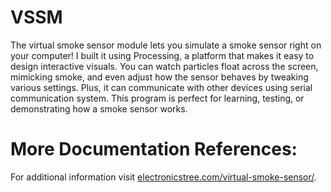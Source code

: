 # VSSM
The virtual smoke sensor module lets you simulate a smoke sensor right on your computer! I built it using Processing, a platform that makes it easy to design interactive visuals. You can watch particles float across the screen, mimicking smoke, and even adjust how the sensor behaves by tweaking various settings. Plus, it can communicate with other devices using  serial communication system. This program is perfect for learning, testing, or demonstrating how a smoke sensor works.
# More Documentation References:
For additional information visit [electronicstree.com/virtual-smoke-sensor/](https://electronicstree.com/virtual-smoke-sensor/). 

